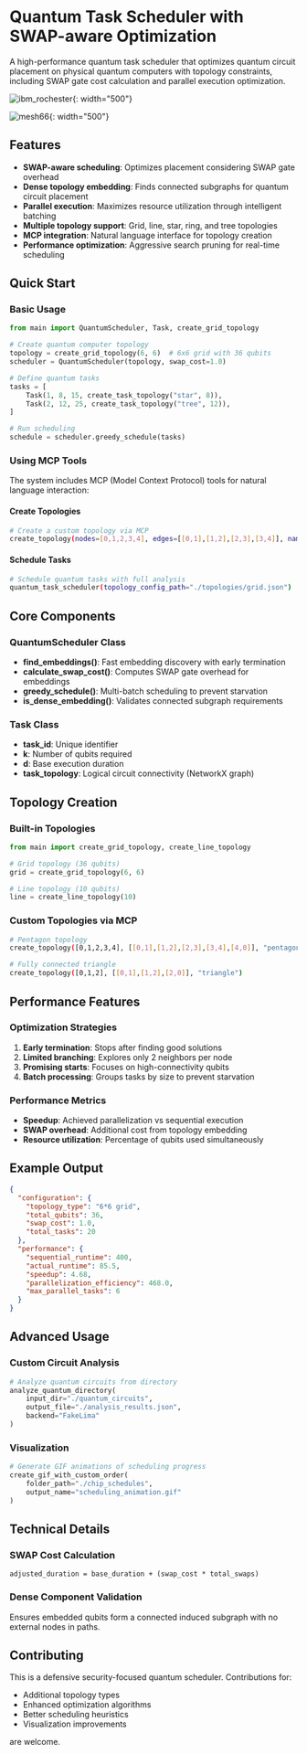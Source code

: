 # Quantum Task Scheduler with SWAP-aware Optimization

A high-performance quantum task scheduler that optimizes quantum circuit placement on physical quantum computers with topology constraints, including SWAP gate cost calculation and parallel execution optimization.



![ibm_rochester](./ibm_rochester.gif){: width="500"}



![mesh66](./mesh66.gif){: width="500"}



## Features

- **SWAP-aware scheduling**: Optimizes placement considering SWAP gate overhead
- **Dense topology embedding**: Finds connected subgraphs for quantum circuit placement
- **Parallel execution**: Maximizes resource utilization through intelligent batching
- **Multiple topology support**: Grid, line, star, ring, and tree topologies
- **MCP integration**: Natural language interface for topology creation
- **Performance optimization**: Aggressive search pruning for real-time scheduling

## Quick Start

### Basic Usage

```python
from main import QuantumScheduler, Task, create_grid_topology

# Create quantum computer topology
topology = create_grid_topology(6, 6)  # 6x6 grid with 36 qubits
scheduler = QuantumScheduler(topology, swap_cost=1.0)

# Define quantum tasks
tasks = [
    Task(1, 8, 15, create_task_topology("star", 8)),
    Task(2, 12, 25, create_task_topology("tree", 12)),
]

# Run scheduling
schedule = scheduler.greedy_schedule(tasks)
```

### Using MCP Tools

The system includes MCP (Model Context Protocol) tools for natural language interaction:

#### Create Topologies
```bash
# Create a custom topology via MCP
create_topology(nodes=[0,1,2,3,4], edges=[[0,1],[1,2],[2,3],[3,4]], name="linear_5")
```

#### Schedule Tasks
```bash
# Schedule quantum tasks with full analysis
quantum_task_scheduler(topology_config_path="./topologies/grid.json")
```

## Core Components

### QuantumScheduler Class
- **find_embeddings()**: Fast embedding discovery with early termination
- **calculate_swap_cost()**: Computes SWAP gate overhead for embeddings
- **greedy_schedule()**: Multi-batch scheduling to prevent starvation
- **is_dense_embedding()**: Validates connected subgraph requirements

### Task Class
- **task_id**: Unique identifier
- **k**: Number of qubits required
- **d**: Base execution duration
- **task_topology**: Logical circuit connectivity (NetworkX graph)

## Topology Creation

### Built-in Topologies
```python
from main import create_grid_topology, create_line_topology

# Grid topology (36 qubits)
grid = create_grid_topology(6, 6)

# Line topology (10 qubits)
line = create_line_topology(10)
```

### Custom Topologies via MCP
```bash
# Pentagon topology
create_topology([0,1,2,3,4], [[0,1],[1,2],[2,3],[3,4],[4,0]], "pentagon")

# Fully connected triangle
create_topology([0,1,2], [[0,1],[1,2],[2,0]], "triangle")
```

## Performance Features

### Optimization Strategies
1. **Early termination**: Stops after finding good solutions
2. **Limited branching**: Explores only 2 neighbors per node
3. **Promising starts**: Focuses on high-connectivity qubits
4. **Batch processing**: Groups tasks by size to prevent starvation

### Performance Metrics
- **Speedup**: Achieved parallelization vs sequential execution
- **SWAP overhead**: Additional cost from topology embedding
- **Resource utilization**: Percentage of qubits used simultaneously

## Example Output

```json
{
  "configuration": {
    "topology_type": "6*6 grid",
    "total_qubits": 36,
    "swap_cost": 1.0,
    "total_tasks": 20
  },
  "performance": {
    "sequential_runtime": 400,
    "actual_runtime": 85.5,
    "speedup": 4.68,
    "parallelization_efficiency": 468.0,
    "max_parallel_tasks": 6
  }
}
```

## Advanced Usage

### Custom Circuit Analysis
```python
# Analyze quantum circuits from directory
analyze_quantum_directory(
    input_dir="./quantum_circuits",
    output_file="./analysis_results.json",
    backend="FakeLima"
)
```

### Visualization
```python
# Generate GIF animations of scheduling progress
create_gif_with_custom_order(
    folder_path="./chip_schedules",
    output_name="scheduling_animation.gif"
)
```


## Technical Details

### SWAP Cost Calculation
```
adjusted_duration = base_duration + (swap_cost * total_swaps)
```

### Dense Component Validation
Ensures embedded qubits form a connected induced subgraph with no external nodes in paths.

## Contributing

This is a defensive security-focused quantum scheduler. Contributions for:
- Additional topology types
- Enhanced optimization algorithms  
- Better scheduling heuristics
- Visualization improvements

are welcome.